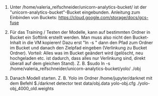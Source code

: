1. Unter /home/valeria_reifschneider/unicorn-analytics-bucket/ ist der "unicorn-analytics-bucket"-Bucket eingebunden. Anleitung zum Einbinden von Buckets: https://cloud.google.com/storage/docs/gcs-fuse

2. Für das Training / Testen der Modelle, kann auf bestimmten Ordner in Bucket ein Softlink erstellt werden. Man muss also nicht den Bucket-Inhalt in die VM kopieren!
Dazu erst "ln -s " dann den Pfad zum Ordner im Bucket und danach den Zielpfad eingeben (Verlinkung zu Bucket Ordner).
Vorteil: Alles was im Bucket geändert wird (gelöscht, neu hochgeladen etc. ist dadurch, dass alles nur Verlinkung sind, direkt überall auf dem gleichen Stand).
Z. B. $sudo ln -s /home/valeria_reifschneider/unicorn-analytics-bucket/yolo/ ./obj

3. Danach Modell starten.
Z. B. Yolo im Ordner /home/jupyter/darknet mit dem Befehl 
$./darknet detector test data/obj.data yolo-obj.cfg ./yolo-obj_4000_old.weights